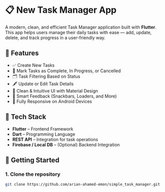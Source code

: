 # 📋 New Task Manager App

A modern, clean, and efficient Task Manager application built with **Flutter**.  
This app helps users manage their daily tasks with ease — add, update, delete, and track progress in a user-friendly way.

## 🚀 Features

- ✅ Create New Tasks
- 📌 Mark Tasks as Complete, In Progress, or Cancelled
- 🗂 Task Filtering Based on Status
- 🖋 Update or Edit Task Details
- 🧾 Clean & Intuitive UI with Material Design
- 🔔 Smart Feedback (Snackbars, Loaders, and More)
- 📱 Fully Responsive on Android Devices

## 🧰 Tech Stack

- **Flutter** – Frontend Framework
- **Dart** – Programming Language
- **REST API** – Integration for task operations
- **Firebase / Local DB** – (Optional) Backend Integration

## 🔧 Getting Started

### 1. Clone the repository

```bash
git clone https://github.com/arian-ahamed-emon/simple_task_manager.git
